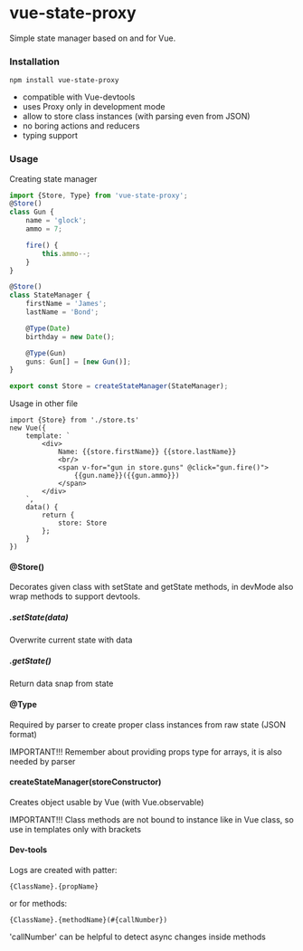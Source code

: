 # vue-state-proxy
Simple state manager based on and for Vue.
### Installation
```
npm install vue-state-proxy
```

* compatible with Vue-devtools
* uses Proxy only in development mode
* allow to store class instances (with parsing even from JSON)
* no boring actions and reducers
* typing support

### Usage

Creating state manager
```ts
import {Store, Type} from 'vue-state-proxy';
@Store()
class Gun {
    name = 'glock';
    ammo = 7;

    fire() {
        this.ammo--;
    }
}

@Store()
class StateManager {
    firstName = 'James';
    lastName = 'Bond';

    @Type(Date)
    birthday = new Date();

    @Type(Gun)
    guns: Gun[] = [new Gun()];
}

export const Store = createStateManager(StateManager);
```
Usage in other file
```vue
import {Store} from './store.ts'
new Vue({
    template: `
        <div>
            Name: {{store.firstName}} {{store.lastName}}
       		<br/>
       		<span v-for="gun in store.guns" @click="gun.fire()">
       		    {{gun.name}}({{gun.ammo}})
       		</span>
        </div>
    `,
    data() {
        return {
            store: Store
        };
    }
})
```

#### @Store()

Decorates given class with setState and getState methods,
in devMode also wrap methods to support devtools.

##### .setState(data)
Overwrite current state with data

##### .getState()
Return data snap from state

#### @Type
Required by parser to create proper class instances from raw state (JSON format)

IMPORTANT!!!
Remember about providing props type for arrays, it is also needed by parser

#### createStateManager(storeConstructor)
Creates object usable by Vue (with Vue.observable)

IMPORTANT!!!
Class methods are not bound to instance like in Vue class, so use in templates only with brackets

#### Dev-tools

Logs are created with patter:
```
{ClassName}.{propName}
```
or for methods:
```
{ClassName}.{methodName}(#{callNumber})
```
'callNumber' can be helpful to detect async changes inside methods
